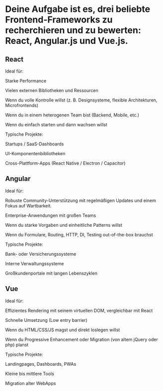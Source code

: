 # Deine Aufgabe ist es, drei beliebte Frontend-Frameworks zu recherchieren und zu bewerten: React, Angular.js und Vue.js.

## React

Ideal für:

Starke Performance

Vielen externen Bibliotheken und Ressourcen

Wenn du volle Kontrolle willst (z. B. Designsysteme, flexible Architekturen, Microfrontends)

Wenn du in einem heterogenen Team bist (Backend, Mobile, etc.)

Wenn du einfach starten und dann wachsen willst

Typische Projekte:

Startups / SaaS-Dashboards

UI-Komponentenbibliotheken

Cross-Plattform-Apps (React Native / Electron / Capacitor)

## Angular

Ideal für:

Robuste Community-Unterstützung mit regelmäßigen Updates und einem Fokus auf Wartbarkeit.

Enterprise-Anwendungen mit großen Teams

Wenn du starke Vorgaben und einheitliche Patterns willst

Wenn du Formulare, Routing, HTTP, DI, Testing out-of-the-box brauchst

Typische Projekte:

Bank- oder Versicherungssysteme

Interne Verwaltungssysteme

Großkundenportale mit langen Lebenszyklen

## Vue

Ideal für:

Effizientes Rendering mit seinem virtuellen DOM, vergleichbar mit React

Schnelle Umsetzung (Low entry barrier)

Wenn du HTML/CSS/JS magst und direkt loslegen willst

Wenn du Progressive Enhancement oder Migration (von altem jQuery oder php) planst

Typische Projekte:

Landingpages, Dashboards, PWAs

Kleine bis mittlere Tools

Migration alter WebApps
